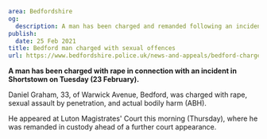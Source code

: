 ```yaml
area: Bedfordshire
og:
  description: A man has been charged and remanded following an incident in Shortstown on Tuesday (23 February).
publish:
  date: 25 Feb 2021
title: Bedford man charged with sexual offences
url: https://www.bedfordshire.police.uk/news-and-appeals/bedford-charge-sexual-offences-feb21
```

**A man has been charged with rape in connection with an incident in Shortstown on Tuesday (23 February).**

Daniel Graham, 33, of Warwick Avenue, Bedford, was charged with rape, sexual assault by penetration, and actual bodily harm (ABH).

He appeared at Luton Magistrates' Court this morning (Thursday), where he was remanded in custody ahead of a further court appearance.
